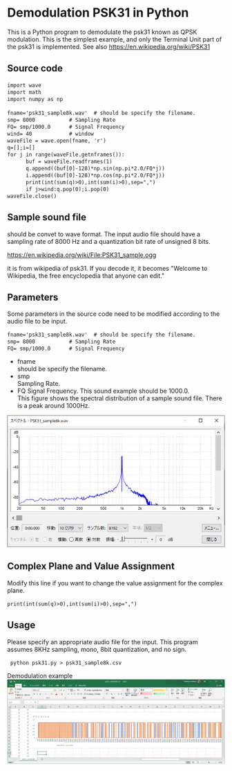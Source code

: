 # Demodulation PSK31 in Python
This is a Python program to demodulate the psk31 known as QPSK modulation.
This is the simplest example, and only the Terminal Unit part of the psk31 is implemented. See also https://en.wikipedia.org/wiki/PSK31


## Source code
~~~
import wave
import math
import numpy as np

fname='psk31_sample8k.wav'  # should be specify the filename.
smp= 8000           # Sampling Rate
FQ= smp/1000.0      # Signal Frequency 
wind= 40            # window
waveFile = wave.open(fname, 'r')
q=[];i=[]
for j in range(waveFile.getnframes()):
      buf = waveFile.readframes(1)
      q.append((buf[0]-128)*np.sin(np.pi*2.0/FQ*j))
      i.append((buf[0]-128)*np.cos(np.pi*2.0/FQ*j))
      print(int(sum(q)>0),int(sum(i)>0),sep=",")
      if j>wind:q.pop(0);i.pop(0)
waveFile.close()
~~~
## Sample sound file
should be convet to wave format.
The input audio file should have a sampling rate of 8000 Hz and a quantization bit rate of unsigned 8 bits.<p>
https://en.wikipedia.org/wiki/File:PSK31_sample.ogg<p>
it is from wikipedia of psk31. If you decode it, it becomes "Welcome to Wikipedia, the free encyclopedia that anyone can edit." 
      
## Parameters
Some parameters in the source code need to be modified according to the audio file to be input. 
~~~
fname='psk31_sample8k.wav'  # should be specify the filename.
smp= 8000           # Sampling Rate
FQ= smp/1000.0      # Signal Frequency 
~~~
- fname   
should be specify the filename.
- smp   
Sampling Rate.
- FQ
Signal Frequency. This sound example should be 1000.0.     
This figure shows the spectral distribution of a sample sound file. There is a peak around 1000Hz.

![](2021-07-17.png)
      
## Complex Plane and Value Assignment
Modify this line if you want to change the value assignment for the complex plane.      
~~~
print(int(sum(q)>0),int(sum(i)>0),sep=",")
~~~      
## Usage
Please specify an appropriate audio file for the input.
This program assumes 8KHz sampling, mono, 8bit quantization, and no sign.
~~~
 python psk31.py > psk31_sample8k.csv
~~~
Demodulation example
![](2021-07-16.png)
